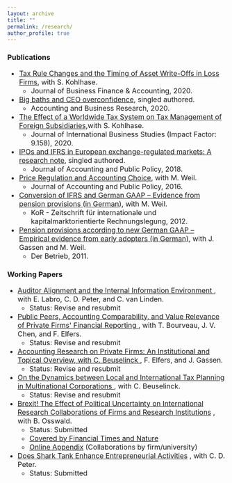 ```yaml
---
layout: archive
title: ""
permalink: /research/
author_profile: true
---
```

<h3> Publications </h3>

<font size="3"> 
 <ul>
  <li>  <a href="https://onlinelibrary.wiley.com/doi/10.1111/jbfa.12502" target="_blank">Tax Rule Changes and the Timing of Asset Write-Offs in Loss Firms</a>, with S. Kohlhase.   
       <ul>  <li> Journal of Business Finance & Accounting, 2020.  </li> </ul> </li>
  <li>  <a href="https://www.tandfonline.com/doi/full/10.1080/00014788.2020.1783634" target="_blank">Big baths and CEO overconfidence</a>, singled authored. 
       <ul>  <li>  Accounting and Business Research, 2020.  </li> </ul> </li>
 <li>  <a href="https://link.springer.com/article/10.1057/s41267-019-00287-9" target="_blank">The Effect of a Worldwide Tax System on Tax Management of Foreign Subsidiaries</a>,with S. Kohlhase.
        <ul>  <li> Journal of International Business Studies (Impact Factor: 9.158), 2020. </li> </ul>   </li>
  <li>   <a href="https://www.sciencedirect.com/science/article/pii/S027842541830187X" target="_blank">IPOs and IFRS in European exchange-regulated markets: A research note</a>, singled authored. 
         <ul>  <li> Journal of Accounting and Public Policy, 2018. </li> </ul> </li>
 <li>  <a href="https://research.owlit.de/document/6ed42696-ea1c-3217-826f-c08e2ffa016d" target="_blank">Price Regulation and Accounting Choice</a>, with M. Weil.   
         <ul>  <li> Journal of Accounting and Public Policy, 2016. </li> </ul> </li>
 <li>  <a href="https://research.owlit.de/document/6ed42696-ea1c-3217-826f-c08e2ffa016d" target="_blank">Conversion of IFRS and German GAAP – Evidence from pension provisions (in German)</a>, with M. Weil.  
         <ul>  <li> KoR - Zeitschrift für internationale und kapitalmarktorientierte Rechnungslegung, 2012. </li> </ul>  </li>
 <li>  <a href="https://kor-ifrs.owlit.de/document/zeitschriften/der-betrieb/2011/heft-19/betriebswirtschaft/aufsatze/pensionsruckstellungen-nach-dem-bilmog---erst/MLX_974f" target="_blank"> Pension provisions according to new German GAAP – Empirical evidence from early adopters (in German)</a>, with J. Gassen and M. Weil.  
         <ul>  <li> Der Betrieb, 2011. </li> </ul> </li>  
</ul> 
</font> 
 
<h3> Working Papers </h3>

<font size="3">  <ul>
<li>  <a href= "https://papers.ssrn.com/sol3/papers.cfm?abstract_id=3370953" target="_blank"> Auditor Alignment and the Internal Information Environment </a>,  with E. Labro, C. D. Peter, and C. van Linden. 
  <ul>  <li> Status: Revise and resubmit </li> </ul> </li>
<li>  <a href= "https://papers.ssrn.com/sol3/papers.cfm?abstract_id=3576389" target="_blank"> Public Peers, Accounting Comparability, and Value Relevance of Private Firms' Financial Reporting </a>, with T. Bourveau, J. V. Chen, and F. Elfers. 
  <ul>  <li> Status: Revise and resubmit </li> </ul> </li>
<li>  <a href= "https://papers.ssrn.com/sol3/papers.cfm?abstract_id=3496543" target="_blank"> Accounting Research on Private Firms: An Institutional and Topical Overview, with C. Beuselinck </a>, F. Elfers, and J. Gassen. 
  <ul>  <li> Status: Revise and resubmit </li> </ul> </li>
<li>  <a href= "https://papers.ssrn.com/sol3/papers.cfm?abstract_id=3108489" target="_blank"> On the Dynamics between Local and International Tax Planning in Multinational Corporations </a>, with C. Beuselinck. 
  <ul>  <li> Status: Revise and resubmit </li> </ul> </li>
<li>  <a href= "https://papers.ssrn.com/sol3/papers.cfm?abstract_id=3703590" target="_blank"> Brexit! The Effect of Political Uncertainty on International Research Collaborations of Firms and Research Institutions</a> , with B. Osswald. 
  <ul>    
   <li> Status: Submitted   </li>  
   <li> <a href= "https://jochenpierk.github.io/home/coverage/" target="_blank"> Covered by Financial Times and Nature</a>    </li>  
   <li> <a href= "https://jochenpierk.github.io/brexit_collaborations/index.html" target="_blank"> Online Appendix</a> (Collaborations by firm/university) </li>  
 </ul> 
 </li>
<li>  <a href= "https://papers.ssrn.com/sol3/papers.cfm?abstract_id=3657391" target="_blank"> Does Shark Tank Enhance Entrepreneurial Activities</a> , with C. D. Peter.  
  <ul>  <li> Status: Submitted </li> </ul> </li>
</ul> </font> 
